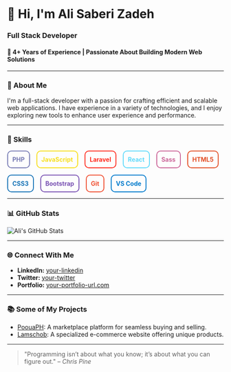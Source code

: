 # 👋 Hi, I'm **Ali Saberi Zadeh**

### Full Stack Developer
#### 🚀 4+ Years of Experience | Passionate About Building Modern Web Solutions

---

### 🌟 About Me
I'm a full-stack developer with a passion for crafting efficient and scalable web applications. I have experience in a variety of technologies, and I enjoy exploring new tools to enhance user experience and performance.

---

### 🚀 Skills

<div style="display: flex; flex-wrap: wrap; gap: 15px;">
    <a href="https://www.php.net/" style="text-decoration: none; border-radius: 10px; border: 2px solid #777BB4; padding: 10px; color: #777BB4; font-weight: bold;">PHP</a>
    <a href="https://www.javascript.com/" style="text-decoration: none; border-radius: 10px; border: 2px solid #F7DF1E; padding: 10px; color: #F7DF1E; font-weight: bold;">JavaScript</a>
    <a href="https://laravel.com/" style="text-decoration: none; border-radius: 10px; border: 2px solid #FF2D20; padding: 10px; color: #FF2D20; font-weight: bold;">Laravel</a>
    <a href="https://reactjs.org/" style="text-decoration: none; border-radius: 10px; border: 2px solid #61DAFB; padding: 10px; color: #61DAFB; font-weight: bold;">React</a>
    <a href="https://sass-lang.com/" style="text-decoration: none; border-radius: 10px; border: 2px solid #CC6699; padding: 10px; color: #CC6699; font-weight: bold;">Sass</a>
    <a href="https://developer.mozilla.org/en-US/docs/Web/HTML" style="text-decoration: none; border-radius: 10px; border: 2px solid #E34F26; padding: 10px; color: #E34F26; font-weight: bold;">HTML5</a>
    <a href="https://developer.mozilla.org/en-US/docs/Web/CSS" style="text-decoration: none; border-radius: 10px; border: 2px solid #1572B6; padding: 10px; color: #1572B6; font-weight: bold;">CSS3</a>
    <a href="https://getbootstrap.com/" style="text-decoration: none; border-radius: 10px; border: 2px solid #7952B3; padding: 10px; color: #7952B3; font-weight: bold;">Bootstrap</a>
    <a href="https://git-scm.com/" style="text-decoration: none; border-radius: 10px; border: 2px solid #F05032; padding: 10px; color: #F05032; font-weight: bold;">Git</a>
    <a href="https://code.visualstudio.com/" style="text-decoration: none; border-radius: 10px; border: 2px solid #007ACC; padding: 10px; color: #007ACC; font-weight: bold;">VS Code</a>
</div>

---

### 📊 GitHub Stats
![Ali's GitHub Stats](https://github-readme-stats.vercel.app/api?username=your-username&show_icons=true&theme=radical)

---

### 🌐 Connect With Me
- **LinkedIn:** [your-linkedin](https://www.linkedin.com/in/your-linkedin)
- **Twitter:** [your-twitter](https://twitter.com/your-twitter)
- **Portfolio:** [your-portfolio-url.com](https://your-portfolio-url.com)

---

### 📚 Some of My Projects
- [PoouaPH](https://your-project-url.com): A marketplace platform for seamless buying and selling.
- [Lamschob](https://your-project-url.com): A specialized e-commerce website offering unique products.

---

> "Programming isn’t about what you know; it’s about what you can figure out." – *Chris Pine*
